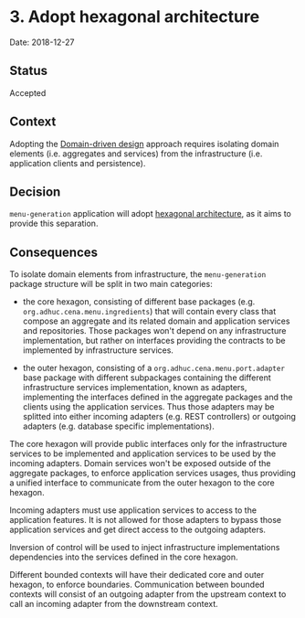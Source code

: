 # 3. Adopt hexagonal architecture

Date: 2018-12-27

## Status

Accepted

## Context

Adopting the [Domain-driven design](0002-adopt-ddd-approach.md) approach requires isolating domain elements (i.e.
aggregates and services) from the infrastructure (i.e. application clients and persistence).

## Decision

`menu-generation` application will adopt [hexagonal architecture](https://en.wikipedia.org/wiki/Hexagonal_architecture_(software)),
as it aims to provide this separation.

## Consequences

To isolate domain elements from infrastructure, the `menu-generation` package structure will be split in two main categories:

* the core hexagon, consisting of different base packages (e.g. `org.adhuc.cena.menu.ingredients`) that will contain
every class that compose an aggregate and its related domain and application services and repositories. Those packages
won't depend on any infrastructure implementation, but rather on interfaces providing the contracts to be implemented by
infrastructure services.

* the outer hexagon, consisting of a `org.adhuc.cena.menu.port.adapter` base package with different subpackages containing
the different infrastructure services implementation, known as adapters, implementing the interfaces defined in the
aggregate packages and the clients using the application services. Thus those adapters may be splitted into either
incoming adapters (e.g. REST controllers) or outgoing adapters (e.g. database specific implementations).

The core hexagon will provide public interfaces only for the infrastructure services to be implemented and application
services to be used by the incoming adapters. Domain services won't be exposed outside of the aggregate packages, to
enforce application services usages, thus providing a unified interface to communicate from the outer hexagon to the core
hexagon.

Incoming adapters must use application services to access to the application features. It is not allowed for those
adapters to bypass those application services and get direct access to the outgoing adapters.

Inversion of control will be used to inject infrastructure implementations dependencies into the services defined in the
core hexagon.

Different bounded contexts will have their dedicated core and outer hexagon, to enforce boundaries. Communication between
bounded contexts will consist of an outgoing adapter from the upstream context to call an incoming adapter from the
downstream context.
